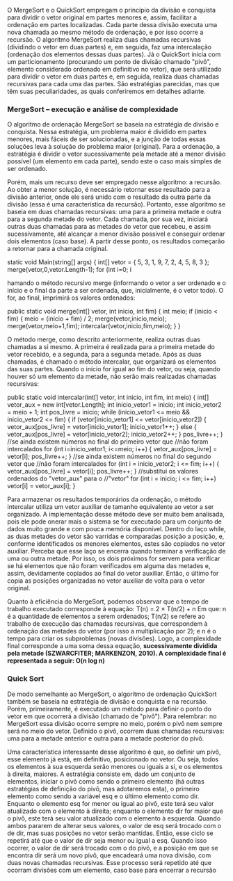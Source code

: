 O MergeSort e o QuickSort empregam o princípio da divisão e conquista para dividir o vetor original em partes menores e, assim, facilitar a ordenação em partes localizadas. Cada parte dessa divisão executa uma nova chamada ao mesmo método de ordenação, e por isso ocorre a recursão. O algoritmo MergeSort realiza duas chamadas recursivas (dividindo o vetor em duas partes) e, em seguida, faz uma intercalação (ordenação dos elementos dessas duas partes). Já o QuickSort inicia com um particionamento (procurando um ponto de divisão chamado "pivô", elemento considerado ordenado em definitivo no vetor), que será utilizado para dividir o vetor em duas partes e, em seguida, realiza duas chamadas recursivas para cada uma das partes. São estratégias parecidas, mas que têm suas peculiaridades, as quais conferiremos em detalhes adiante.

### MergeSort – execução e análise de complexidade

O algoritmo de ordenação MergeSort se baseia na estratégia de divisão e conquista. Nessa estratégia, um problema maior é dividido em partes menores, mais fáceis de ser solucionadas, e a junção de todas essas soluções leva à solução do problema maior (original). Para a ordenação, a estratégia é dividir o vetor sucessivamente pela metade até a menor divisão possível (um elemento em cada parte), sendo este o caso mais simples de ser ordenado.

Porém, mais um recurso deve ser empregado nesse algoritmo: a recursão. Ao obter a menor solução, é necessário retornar esse resultado para a divisão anterior, onde ele será unido com o resultado da outra parte da divisão (essa é uma característica da recursão). Portanto, esse algoritmo se baseia em duas chamadas recursivas: uma para a primeira metade e outra para a segunda metade do vetor. Cada chamada, por sua vez, iniciará outras duas chamadas para as metades do vetor que recebeu, e assim sucessivamente, até alcançar a menor divisão possível e conseguir ordenar dois elementos (caso base). A partir desse ponto, os resultados começarão a retornar para a chamada original.

static void Main(string[] args) { int[] vetor = { 5, 3, 1, 9, 7, 2, 4, 5, 8, 3 }; merge(vetor,0,vetor.Length-1); for (int i=0; i

hamando o método recursivo merge (informando o vetor a ser ordenado e o início e o final da parte a ser ordenada, que, inicialmente, é o vetor todo). O for, ao final, imprimirá os valores ordenados:

public static void merge(int[] vetor, int inicio, int fim) { int meio; if (inicio < fim) { meio = (inicio + fim) / 2; merge(vetor,inicio,meio); merge(vetor,meio+1,fim); intercalar(vetor,inicio,fim,meio); } }

O método merge, como descrito anteriormente, realiza outras duas chamadas a si mesmo. A primeira é realizada para a primeira metade do vetor recebido, e a segunda, para a segunda metade. Após as duas chamadas, é chamado o método intercalar, que organizará os elementos das suas partes. Quando o início for igual ao fim do vetor, ou seja, quando houver só um elemento da metade, não serão mais realizadas chamadas recursivas:

public static void intercalar(int[] vetor, int inicio, int fim, int meio)
{ int[] vetor_aux = new int[vetor.Length]; int inicio_vetor1 = inicio; int inicio_vetor2 = meio + 1; int pos_livre = inicio; 
while (inicio_vetor1 <= meio && inicio_vetor2 <= fim)
{ if (vetor[inicio_vetor1] <= vetor[inicio_vetor2]) { vetor_aux[pos_livre] = vetor[inicio_vetor1]; inicio_vetor1++; } 
else { vetor_aux[pos_livre] = vetor[inicio_vetor2]; inicio_vetor2++; } pos_livre++; } //se ainda existem números no final do primeiro vetor que //não foram intercalados 
for (int i=inicio_vetor1; i<=meio; i++) { vetor_aux[pos_livre] = vetor[i]; pos_livre++; } 
//se ainda existem números no final do segundo vetor que 
//não foram intercalados 
for (int i = inicio_vetor2; i <= fim; i++) { vetor_aux[pos_livre] = vetor[i]; pos_livre++; }
//substitui os valores ordenados do "vetor_aux" para o 
//"vetor" 
for (int i = inicio; i <= fim; i++) vetor[i] = vetor_aux[i]; }

Para armazenar os resultados temporários da ordenação, o método intercalar utiliza um vetor auxiliar de tamanho equivalente ao vetor a ser organizado. A implementação desse método deve ser muito bem analisada, pois ele pode onerar mais o sistema se for executado para um conjunto de dados muito grande e com pouca memória disponível. Dentro do laço while, as duas metades do vetor são varridas e comparadas posição a posição, e, conforme identificados os menores elementos, estes são copiados no vetor auxiliar. Perceba que esse laço se encerra quando terminar a verificação de uma ou outra metade. Por isso, os dois próximos for servem para verificar se há elementos que não foram verificados em alguma das metades e, assim, devidamente copiados ao final do vetor auxiliar. Então, o último for copia as posições organizadas no vetor auxiliar de volta para o vetor original.

Quanto à eficiência do MergeSort, podemos observar que o tempo de trabalho executado corresponde à equação: T(n) = 2 × T(n/2) + n Em que: n é a quantidade de elementos a serem ordenados; T(n/2) se refere ao trabalho de execução das chamadas recursivas, que correspondem à ordenação das metades do vetor (por isso a multiplicação por 2); e n é o tempo para criar os subproblemas (novas divisões). Logo, a complexidade final corresponde a uma soma dessa equação, **sucessivamente dividida pela metade (SZWARCFITER; MARKENZON, 2010). A complexidade final é representada a seguir: O(n log n)**

### Quick Sort
De modo semelhante ao MergeSort, o algoritmo de ordenação QuickSort também se baseia na estratégia de divisão e conquista e na recursão. Porém, primeiramente, é executado um método para definir o ponto do vetor em que ocorrerá a divisão (chamado de "pivô"). Para relembrar: no MergeSort essa divisão ocorre sempre no meio, porém o pivô nem sempre será no meio do vetor. Definido o pivô, ocorrem duas chamadas recursivas: uma para a metade anterior e outra para a metade posterior do pivô.

Uma característica interessante desse algoritmo é que, ao definir um pivô, esse elemento já está, em definitivo, posicionado no vetor. Ou seja, todos os elementos à sua esquerda serão menores ou iguais a si, e os elementos à direita, maiores. A estratégia consiste em, dado um conjunto de elementos, iniciar o pivô como sendo o primeiro elemento (há outras estratégias de definição do pivô, mas adotaremos esta), o primeiro elemento como sendo a variável esq e o último elemento como dir. Enquanto o elemento esq for menor ou igual ao pivô, este terá seu valor atualizado com o elemento à direita; enquanto o elemento dir for maior que o pivô, este terá seu valor atualizado com o elemento à esquerda. Quando ambos pararem de alterar seus valores, o valor de esq será trocado com o de dir, mas suas posições no vetor serão mantidas. Então, esse ciclo se repetirá até que o valor de dir seja menor ou igual a esq. Quando isso ocorrer, o valor de dir será trocado com o do pivô, e a posição em que se encontra dir será um novo pivô, que encadeará uma nova divisão, com duas novas chamadas recursivas. Esse processo será repetido até que ocorram divisões com um elemento, caso base para encerrar a recursão